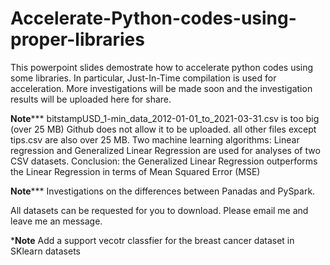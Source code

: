 # Accelerate-Python-codes-using-proper-libraries
This powerpoint slides demostrate how to accelerate python codes using some libraries. 
In particular, Just-In-Time compilation is used for acceleration. 
More investigations will be made soon and the investigation results will be uploaded here for share. 


********Note***********
bitstampUSD_1-min_data_2012-01-01_to_2021-03-31.csv  is too big (over 25 MB) 
Github does not allow it to be uploaded. 
all other files except tips.csv are also over 25 MB. 
Two machine learning algorithms: Linear regression and Generalized Linear Regression
are used for analyses of two CSV datasets.
Conclusion: the Generalized Linear Regression outperforms the Linear Regression in terms of Mean Squared Error (MSE)

********Note***********
Investigations on the differences between Panadas and PySpark. 

All datasets can be requested for you to download. Please email me and leave me an message. 


***********Note**********
Add a support vecotr classfier for the breast cancer dataset in SKlearn datasets
